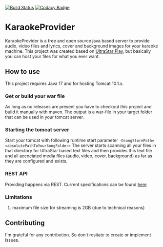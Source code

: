 [![Build Status](https://github.com/supernevi/KaraokeProvider/actions/workflows/maven.yml/badge.svg)](https://github.com/supernevi/KaraokeProvider/actions/workflows/maven.yml)
[![Codacy Badge](https://app.codacy.com/project/badge/Grade/e36f2e980203443d91dcb43709ae3a93)](https://www.codacy.com/gh/supernevi/KaraokeProvider/dashboard?utm_source=github.com&amp;utm_medium=referral&amp;utm_content=supernevi/KaraokeProvider&amp;utm_campaign=Badge_Grade)
<!---
[![coverage](https://github.com/supernevi/KaraokeProvider/blob/main/.github/badges/jacoco.svg)](https://github.com/supernevi/KaraokeProvider/actions/workflows/maven.yml)
-->

# KaraokeProvider
KaraokeProvider is a free and open source java based server to provide audio, video files and lyrics, cover and background images for your karaoke machine. This project was created based on [UltraStar Play](https://usplay.net/), but basically you can host your files for what you ever want.

## How to use
This project requires Java 17 and for hosting Tomcat 10.1.x.

### Get or build your war file
As long as no releases are present you have to checkout this project and build it manually with maven.
The output is a war-file in your target folder that can be used in your tomcat server.

### Starting the tomcat server
Start your tomcat with following runtime start parameter `-DsongStorePath=<absolutePathToYourSongFolder>`
The server starts scanning all your files in that directory for UltraStar based text files and then provides this text file and all accociated media files (audio, video, cover, background) as far as they are configured and exists.

### REST API
Providing happens via REST. Current specifications can be found [here](https://github.com/supernevi/KaraokeProvider/docu/api/KaraokeProvider-api.yaml)

### Limitations
1. maximum file size for streaming is 2GB (due to technical reasons)

## Contributing
I'm grateful for any contribution. So don't resitate to create or implement issues.
